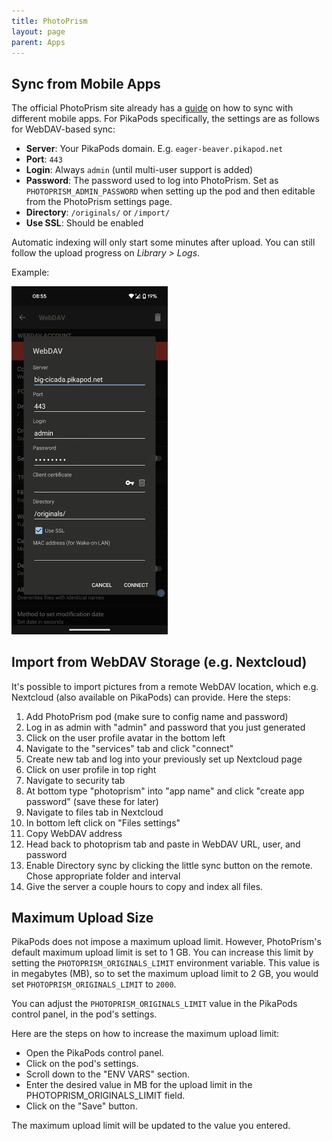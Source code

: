```yaml
---
title: PhotoPrism
layout: page
parent: Apps
---
```


## Sync from Mobile Apps

The official PhotoPrism site already has a [guide](https://docs.photoprism.app/user-guide/sync/mobile-devices/) on how to sync with different mobile apps. For PikaPods specifically, the settings are as follows for WebDAV-based sync:

- **Server**: Your PikaPods domain. E.g. `eager-beaver.pikapod.net`
- **Port**: `443`
- **Login**: Always `admin` (until multi-user support is added)
- **Password**: The password used to log into PhotoPrism. Set as `PHOTOPRISM_ADMIN_PASSWORD` when setting up the pod and then editable from the PhotoPrism settings page.
- **Directory**: `/originals/` or `/import/`
- **Use SSL**: Should be enabled

Automatic indexing will only start some minutes after upload. You can still follow the upload progress on *Library > Logs*.

Example:

[<img src="/img/photoprism-example-photosync.png" width="250" />](/img/photoprism-example-photosync.png)


## Import from WebDAV Storage (e.g. Nextcloud)

It's possible to import pictures from a remote WebDAV location, which e.g. Nextcloud (also available on PikaPods) can provide. Here the steps:

1. Add PhotoPrism pod (make sure to config name and password)
2. Log in as admin with "admin" and password that you just generated
3. Click on the user profile avatar in the bottom left
4. Navigate to the "services" tab and click "connect"
5. Create new tab and log into your previously set up Nextcloud page
6. Click on user profile in top right 
7. Navigate to security tab
8. At bottom type "photoprism" into "app name" and click "create app password" (save these for later)
9. Navigate to files tab in Nextcloud
10. In bottom left click on "Files settings"
11. Copy WebDAV address
12. Head back to photoprism tab and paste in WebDAV URL, user, and password
13. Enable Directory sync by clicking the little sync button on the remote. Chose appropriate folder and interval
14. Give the server a couple hours to copy and index all files.


## Maximum Upload Size

PikaPods does not impose a maximum upload limit. However, PhotoPrism's default maximum upload limit is set to 1 GB. You can increase this limit by setting the `PHOTOPRISM_ORIGINALS_LIMIT` environment variable. This value is in megabytes (MB), so to set the maximum upload limit to 2 GB, you would set `PHOTOPRISM_ORIGINALS_LIMIT` to `2000`.

You can adjust the `PHOTOPRISM_ORIGINALS_LIMIT` value in the PikaPods control panel, in the pod's settings.

Here are the steps on how to increase the maximum upload limit:

- Open the PikaPods control panel.
- Click on the pod's settings.
- Scroll down to the "ENV VARS" section.
- Enter the desired value in MB for the upload limit in the PHOTOPRISM_ORIGINALS_LIMIT field.
- Click on the "Save" button.

The maximum upload limit will be updated to the value you entered.

